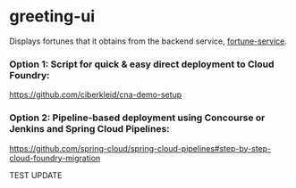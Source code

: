 # greeting-ui
Displays fortunes that it obtains from the backend service, [fortune-service](https://github.com/ciberkleid/fortune-service).

### Option 1: Script for quick & easy direct deployment to Cloud Foundry:

https://github.com/ciberkleid/cna-demo-setup

### Option 2: Pipeline-based deployment using Concourse or Jenkins and Spring Cloud Pipelines:

https://github.com/spring-cloud/spring-cloud-pipelines#step-by-step-cloud-foundry-migration

TEST UPDATE
